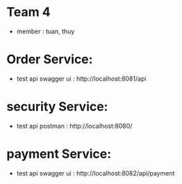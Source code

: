 # Team 4
- member : tuan, thuy

# Order Service: 
- test api swagger ui : http://localhost:8081/api

# security Service: 
- test api postman : http://localhost:8080/

# payment Service: 
- test api swagger ui : http://localhost:8082/api/payment

